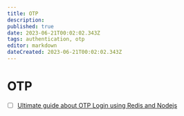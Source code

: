 ```yaml
---
title: OTP
description: 
published: true
date: 2023-06-21T00:02:02.343Z
tags: authentication, otp
editor: markdown
dateCreated: 2023-06-21T00:02:02.343Z
---
```


# OTP
- [ ] [Ultimate guide about OTP Login using Redis and Nodejs](https://ritikchourasiya.medium.com/ultimate-guide-about-otp-login-using-redis-and-nodejs-34f6cc4820ce)